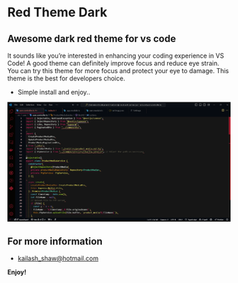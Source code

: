 # Red Theme Dark

## Awesome dark red theme for vs code

It sounds like you’re interested in enhancing your coding experience in VS Code! A good theme can definitely improve focus and reduce eye strain. You can try this theme for more focus and protect your eye to damage. This theme is the best for developers choice.

* Simple install and enjoy..


![](https://github.com/kailash-shaw/vscode-dark-red-theme/blob/master/gif/dark-red-theme.gif)

## For more information
* [kailash_shaw@hotmail.com](https://github.com/kailash-shaw/vscode-dark-red-theme/tree/master)


**Enjoy!**
